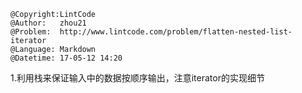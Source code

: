```
@Copyright:LintCode
@Author:   zhou21
@Problem:  http://www.lintcode.com/problem/flatten-nested-list-iterator
@Language: Markdown
@Datetime: 17-05-12 14:20
```

1.利用栈来保证输入中的数据按顺序输出，注意iterator的实现细节